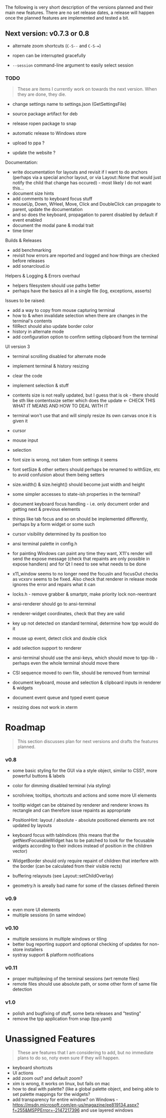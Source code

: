 ﻿The following is very short description of the versions planned and their main new features. There are no set release dates, a release will happen once the planned features are implemented and tested a bit.

## Next version: v0.7.3 or 0.8

- alternate zoom shortcuts (`C-S--` and `C-S-=`)
- ropen can be interrupted gracefully

- `--session` command-line argument to easily select session

### TODO

> These are items I currently work on towards the next version. When they are done, they die.  

- change settings name to settings.json (GetSettingsFile)

- source package artifact for deb
- release ropen package to snap 
- automatic release to Windows store
- upload to ppa ? 
- update the website ? 

Documentation:

- write documentation for layouts and revisit if I want to do anchors (perhaps via a special anchor layout, or via Layout::None that would just notify the child that change has occured) - most likely I do not want this... 
- document size hints 
- add comments to keyboard focus stuff
- mouseUp, Down, WHeel, Move, Click and DoubleClick can propagate to parent, update the documentation
- and so does the keyboard, propagation to parent disabled by default if event enabled 
- document the modal pane & modal trait
- time timer

Builds & Releases

- add benchmarking
- revisit how errors are reported and logged and how things are checked before releases
- add sonarcloud.io

Helpers & Logging & Errors overhaul

- helpers filesystem should use paths better
- perhaps have the basics all in a single file (log, exceptions, asserts)

Issues to be raised:

- add a way to copy from mouse capturing terminal
- how to & when invalidate selection when there are changes in the terminal's contents
- fillRect should also update border color
- history in alternate mode
- add configuration option to confirm setting clipboard from the terminal

UI version 3

- terminal scrolling disabled for alternate mode

- implement terminal & history resizing
- clear the code
- implement selection & stuff

- contents size is not really updated, but I guess that is ok - there should be sth like contentssize setter which does the update <- CHECK THIS WHAT IT MEANS AND HOW TO DEAL WITH IT
- terminal won't use that and will simply resize its own canvas once it is given it

- cursor
- mouse input
- selection

- font size is wrong, not taken from settings it seems
- font setSize & other setters should perhaps be renamed to withSize, etc to avoid confuision about them being setters
- size.width() & size.height() should become just width and height
- some simpler accesses to state-ish properties in the terminal? 


- document keyboard focus handling - i.e. only document order and getting next & previous elements
- things like tab focus and so on should be implemented differently, perhaps by a form widget or some such




- cursor visibility determined by its position too
- ansi terminal palette in config.h

- for painting Windows can paint any time they want, X11's render will send the expose message (check that repaints are only possible in expose handlers) and for Qt I need to see what needs to be done
- x11_window seems to no longer need the focusIn and focusOut checks as vcxsrv seems to be fixed. Also check that renderer in release mode ignores the error and repairs what it can 

- locks.h - remove grabber & smartptr, make priority lock non-reentrant
- ansi-renderer should go to ansi-terminal
- renderer-widget coordinates, check that they are valid
- key up not detected on standard terminal, determine how tpp would do it
- mouse up event, detect click and double click
- add selection support to renderer
- ansi-terminal should use the ansi-keys, which should move to tpp-lib - perhaps even the whole terminal should move there
- CSI sequence moved to own file, should be removed from terminal

- document keyboard, mouse and selection & clipboard inputs in renderer & widgets
- document event queue and typed event queue

- resizing does not work in xterm

# Roadmap

> This section discusses plan for next versions and drafts the features planned. 

### v0.8

- some basic styling for the GUI via a style object, similar to CSS?, more powerful buttons & labels
- color for dimming disabled terminal (via styling)
- scrollview, tooltips, shortcuts and actions and some more UI elements
- tooltip widget can be obtained by renderer and renderer knows its rectangle and can therefore issue repaints as appropriate
- PositionHint: layout / absolute - absolute positioned elements are not updated by layouts
- keyboard focus with tabIndices (this means that the getNextFocusableWidget has to be patched to look for the focusable widgets according to their indices instead of position in the children vector)

- WidgetBorder should only require repaint of children that interfere with the border (can be calculated from their visible rects)
- buffering relayouts (see Layout::setChildOverlay)

- geometry.h is areally bad name for some of the classes defined therein


### v0.9

- even more UI elements
- multiple sessions (in same window)

### v0.10

- multiple sessions in multiple windows or tiling
- better bug reporting support and optional checking of updates for non-store installers
- systray support & platform notifications

### v0.11

- proper multiplexing of the terminal sessions (wrt remote files)
- remote files should use absolute path, or some other form of same file detection

### v1.0

- polish and bugfixing of stuff, some beta releases and "testing"
- remove the tpp application from snap (tpp.yaml)

# Unassigned Features

> These are features that I am considering to add, but no immediate plans to do so, noty even sure if they will happen.  

- keyboard shortcuts
- UI actions
- add zoom out? and default zoom? 
- xim is wrong, it works on linux, but fails on mac
- how to deal with palette? (like a global palette object, and being able to set palette mappings for the widgets? 
- add transparency for entire window? on Windows - https://msdn.microsoft.com/en-us/magazine/ee819134.aspx?f=255&MSPPError=-2147217396 and use layered windows


